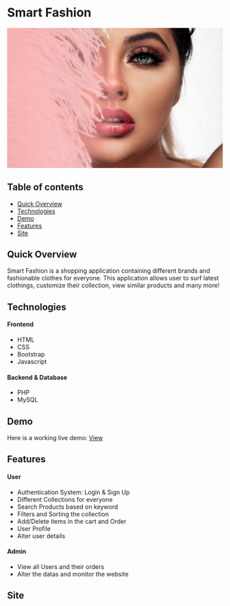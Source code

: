 # Smart Fashion  
![l](img/main/l.jpeg)  
## Table of contents  
* [Quick Overview](#quick-overview)  
* [Technologies](#technologies)  
* [Demo](#demo)  
* [Features](#features)  
* [Site](#site)  

## Quick Overview  
Smart Fashion is a shopping application containing different brands and fashionable clothes for everyone. This application allows user to surf latest clothings, customize their collection, view similar products and many more!  

## Technologies  
#### Frontend  
* HTML  
* CSS  
* Bootstrap  
* Javascript  
#### Backend & Database  
* PHP  
* MySQL  
## Demo
Here is a working live demo: [View](https://smartfashionapplication.000webhostapp.com/template/home.php)  

## Features  
#### User  
* Authentication System: Login & Sign Up  
* Different Collections for everyone  
* Search Products based on keyword  
* Filters and Sorting the collection  
* Add/Delete items in the cart and Order  
* User Profile  
* Alter user details  
#### Admin  
* View all Users and their orders  
* Alter the datas and monitor the website  

## Site  
